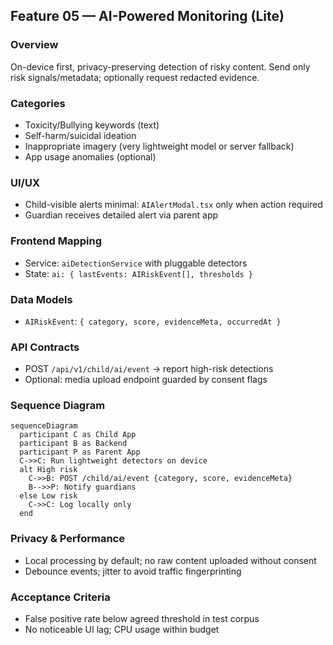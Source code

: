 ## Feature 05 — AI-Powered Monitoring (Lite)

### Overview
On-device first, privacy-preserving detection of risky content. Send only risk signals/metadata; optionally request redacted evidence.

### Categories
- Toxicity/Bullying keywords (text)
- Self-harm/suicidal ideation
- Inappropriate imagery (very lightweight model or server fallback)
- App usage anomalies (optional)

### UI/UX
- Child-visible alerts minimal: `AIAlertModal.tsx` only when action required
- Guardian receives detailed alert via parent app

### Frontend Mapping
- Service: `aiDetectionService` with pluggable detectors
- State: `ai: { lastEvents: AIRiskEvent[], thresholds }`

### Data Models
- `AIRiskEvent`: `{ category, score, evidenceMeta, occurredAt }`

### API Contracts
- POST `/api/v1/child/ai/event` → report high-risk detections
- Optional: media upload endpoint guarded by consent flags

### Sequence Diagram
```mermaid
sequenceDiagram
  participant C as Child App
  participant B as Backend
  participant P as Parent App
  C->>C: Run lightweight detectors on device
  alt High risk
    C->>B: POST /child/ai/event {category, score, evidenceMeta}
    B-->>P: Notify guardians
  else Low risk
    C->>C: Log locally only
  end
```

### Privacy & Performance
- Local processing by default; no raw content uploaded without consent
- Debounce events; jitter to avoid traffic fingerprinting

### Acceptance Criteria
- False positive rate below agreed threshold in test corpus
- No noticeable UI lag; CPU usage within budget
